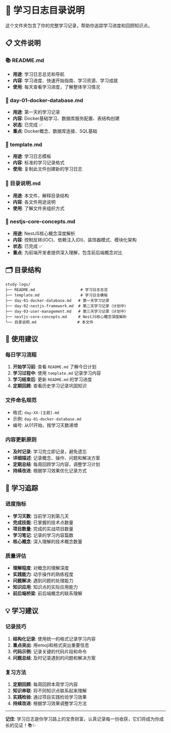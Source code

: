 # 📁 学习日志目录说明

这个文件夹包含了你的完整学习记录，帮助你追踪学习进度和回顾知识点。

## 📋 文件说明

### 📚 README.md

- **用途**: 学习日志总览和导航
- **内容**: 学习进度、快速开始指南、学习资源、学习成就
- **使用**: 每天查看学习进度，了解整体学习情况

### 🎯 day-01-docker-database.md

- **用途**: 第一天的学习记录
- **内容**: Docker基础学习、数据库服务配置、表结构创建
- **状态**: 已完成 ✅
- **重点**: Docker概念、数据库连接、SQL基础

### 📝 template.md

- **用途**: 学习日志模板
- **内容**: 标准的学习记录格式
- **使用**: 复制此文件创建新的学习日志

### 📖 目录说明.md

- **用途**: 本文件，解释目录结构
- **内容**: 各文件用途说明
- **使用**: 了解文件夹组织方式

### 🚀 nestjs-core-concepts.md

- **用途**: NestJS核心概念深度解析
- **内容**: 控制反转(IOC)、依赖注入(DI)、装饰器模式、模块化架构
- **状态**: 已完成 ✅
- **重点**: 为前端开发者提供深入理解，包含前后端概念对比

## 🗂️ 目录结构

```
study-logs/
├── README.md                    # 学习日志总览
├── template.md                  # 学习日志模板
├── day-01-docker-database.md   # 第一天学习记录
├── day-02-nestjs-framework.md  # 第二天学习记录（计划中）
├── day-03-user-management.md   # 第三天学习记录（计划中）
├── nestjs-core-concepts.md     # NestJS核心概念深度解析
└── 目录说明.md                  # 本文件
```

## 📅 使用建议

### 每日学习流程

1. **开始学习前**: 查看 `README.md` 了解今日计划
2. **学习过程中**: 使用 `template.md` 记录学习内容
3. **学习结束后**: 更新 `README.md` 的学习进度
4. **定期回顾**: 查看历史学习记录巩固知识

### 文件命名规范

- 格式: `day-XX-[主题].md`
- 示例: `day-01-docker-database.md`
- 编号: 从01开始，按学习天数递增

### 内容更新原则

- **及时记录**: 学习完立即记录，避免遗忘
- **详细描述**: 记录概念、操作、问题和解决方案
- **定期总结**: 每周回顾学习内容，调整学习计划
- **持续改进**: 根据学习效果优化记录方式

## 🎯 学习追踪

### 进度指标

- **学习天数**: 当前学习到第几天
- **完成技能**: 已掌握的技术点数量
- **项目数量**: 完成的实战项目数量
- **学习笔记**: 记录的学习内容篇数
- **核心概念**: 深入理解的技术概念数量

### 质量评估

- **理解程度**: 对概念的理解深度
- **实践能力**: 动手操作的熟练程度
- **问题解决**: 遇到问题的处理能力
- **知识应用**: 知识点的实际应用能力
- **前后端桥梁**: 前后端概念的联系理解

## 💡 学习建议

### 记录技巧

1. **结构化记录**: 使用统一的格式记录学习内容
2. **重点突出**: 用emoji和格式突出重要信息
3. **代码示例**: 记录关键的代码片段和命令
4. **问题总结**: 及时记录遇到的问题和解决方案

### 复习方法

1. **定期回顾**: 每周回顾本周学习内容
2. **知识串联**: 将不同知识点联系起来理解
3. **实践检验**: 通过项目实践检验学习效果
4. **持续改进**: 根据学习效果调整学习方法

---

**记住**: 学习日志是你学习路上的宝贵财富，认真记录每一份收获，它们将成为你成长的见证！📚✨
